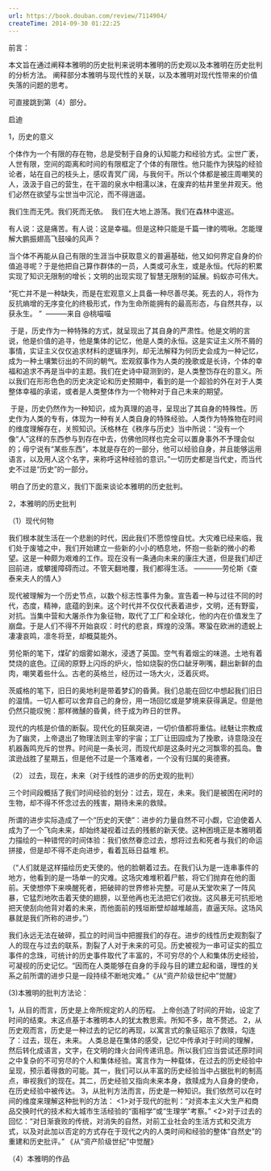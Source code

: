 ```yaml
---
url: https://book.douban.com/review/7114904/
createTime: 2014-09-30 01:22:25
---
```


前言：

本文旨在通过阐释本雅明的历史批判来说明本雅明的历史观以及本雅明在历史批判的分析方法。
阐释部分本雅明与现代性的关联，以及本雅明对现代性带来的价值失落的问题的思考。

可直接跳到第（4）部分。




启迪


1，历史的意义

个体作为一个有限的存在物，总是受制于自身的认知能力和经验方式。尘世广袤，人世有限，空间的距离和时间的有限框定了个体的有限性。他只能作为狭隘的经验论者，站在自己的枝头上，感叹青冥广阔，与我何干。所以个体都是被庄周嘲笑的人，汲汲于自己的营生，在干涸的泉水中相濡以沫，在废弃的枯井里坐井观天。他们必然在欲望与尘世当中沉沦，而不得逍遥。


我们生而无凭。我们死而无依。
 我们在大地上游荡。我们在森林中逡巡。


有人说：这是痛苦。有人说：这是幸福。但是这种只能是千篇一律的啁啾。怎能理解大鹏振翅高飞鼓噪的风声？

当个体不再能从自己有限的生涯当中获取意义的普遍基础，他又如何界定自身的价值追寻呢？于是他把自己算作群体的一员，人类或可永生，或是永恒。代际的积累实现了知识无限制的增长；文明的出现实现了智慧无限制的延展。蚂蚁亦可伟大。

“死亡并不是一种缺失，而是在宏观意义上具备一种尽善尽美。死去的人，将作为反抗熵增的无序变化的终极形式，作为生命所能拥有的最高形态，与自然共存，以获永生。 ”
 ———来自 @桃喵喵

 于是，历史作为一种特殊的方式，就呈现出了其自身的严肃性。他是文明的言说，他是价值的追寻，他是集体的记忆，他是人类的永恒。这是实证主义所不屑的事情，实证主义仅仅追求材料的逻辑序列，却无法解释为何历史会成为一种记忆，成为一种土壤繁衍出的不同的朝气。宏观叙事作为人类的挽歌或是长诗，个体的幸福和追求不再是当中的主题。我们在史诗中窥测到的，是人类整饬存在的意义。所以我们在形形色色的历史决定论和历史预期中，看到的是一个超验的外在对于人类整体幸福的承诺，或者是人类整体作为一个物种对于自己未来的期望。

 于是，历史仍然作为一种知识，成为真理的追寻，呈现出了其自身的特殊性。历史作为人类的专有，体现为一种有关人类自身的特殊经验。人类作为特殊物在时间的维度理解存在，关照知识。沃格林在《秩序与历史》当中所说：“没有一个像“人”这样的东西参与到存在中去，仿佛他同样也完全可以置身事外不予理会似的；毋宁说有“某些东西”，本就是存在的一部分，他可以经验自身，并且能够运用语言，以及用人这个名字，来称呼这种经验的意识。”一切历史都是当代史，而当代史不过是“历史”的一部分。

 明白了历史的意义，我们下面来谈论本雅明的历史批判。

2，本雅明的历史批判

（1）现代何物

我们根本就生活在一个悲剧的时代，因此我们不愿惊惶自忧。大灾难已经来临，我们处于废墟之中，我们开始建立一些新的小小的栖息地，怀抱一些新的微小的希望。这是一种颇为艰难的工作。现在没有一条通向未来的康庄大道，但是我们却迂回前进，或攀援障碍而过。不管天翻地覆，我们都得生活。
————劳伦斯《查泰来夫人的情人》


现代被理解为一个历史节点，以数个标志性事件为象。宣告着一种与过往不同的时代，态度，精神，底蕴的到来。这个时代并不仅仅代表着进步，文明，还有野蛮，对抗。当集中营和大屠杀作为象征物，取代了工厂和全球化，他的内在价值发生了崩盘。于是人们不得不开始哀叹：时代的悲哀，辉煌的没落。寒蛩在欧洲的遗蜕上凄凄哀鸣，凛冬将至，却概莫能外。

劳伦斯的笔下，煤矿的烟雾如潮水，浸透了英国。空气有着烟尘的味道。土地有着焚烧的底色。辽阔的原野上闪烁的炉火，恰如烧裂的伤口龇牙咧嘴，翻出新鲜的血肉，嘲笑着些什么。古老的英格兰，经历过一场大火，泛着灰烬。

茨威格的笔下，旧日的奥地利是带着梦幻的昏黄。我们总能在回忆中想起我们旧日的温情。一切人都可以舍弃自己的身份，用一场回忆或是梦境来获得满足。但是他仍然只能叹惋：那样微醺的昏黄，终于成为昨日的世界。

现代的内核是价值的断裂。现代化的狂飙突进，一切价值都将重估。祛魅让宗教成为了幽灵，上帝退出了物理法则主宰的宇宙；工厂让田园成为了挽歌，诗意隐没在机器轰鸣充斥的世界。时间是一条长河，而现代却是这条时光之河飘零的孤岛。鲁滨逊战胜了星期五，但是他不过是一个落难者，一个没有归属的奥德赛。

（2） 过去，现在，未来（对于线性的进步的历史观的批判）

三个时间段概括了我们时间经验的划分：过去，现在，未来。我们是被困在闲时的生物，却不得不怀念过去的残害，期待未来的救赎。

所谓的进步实际造成了一个“历史的天使”：进步的力量自然不可小觑，它迫使着人成为了一个飞向未来，却始终凝视着过去的残骸的新天使。这种困境正是本雅明着力描绘的一种错愕的时间体验：我们依然眷恋过去，想将过去和死者与我们的命运拼接，但是却不得不走向进步，看着瓦砾日益堆
积。




（“人们就是这样描绘历史天使的。他的脸朝着过去。在我们认为是一连串事件的地方，他看到的是一场单一的灾难。这场灾难堆积着尸骸，将它们抛弃在他的面前。天使想停下来唤醒死者，把破碎的世界修补完整。可是从天堂吹来了一阵风暴，它猛烈地吹击着天使的翅膀，以至他再也无法把它们收拢。这风暴无可抗拒地把天使刮向他背对着的未来，而他面前的残垣断壁却越堆越高，直逼天际。这场风暴就是我们所称的进步。”）

我们永远无法在破碎，孤立的时间当中把握我们的存在。进步的线性历史观割裂了人的现在与过去的联系，割裂了人对于未来的可见。历史被视为一串可证实的孤立事件的念珠，可统计的历史事件取代了丰富的，不可穷尽的个人和集体历史经验，可凝视的历史记忆。“因而在人类能够在自身的手段与目的建立起和谐，理性的关系之前所谓的进步只是一段持续不断地灾难。”《从“资产阶级世纪中”觉醒》

(3)本雅明的批判方法论：

1，从目的而言，历史是上帝所规定的人的历程。
上帝创造了时间的开始，设定了时间的结束。末这点基于本雅明本人的犹太教思索。所知不多，故不赘述。
2，从历史观而言，历史是一种过去的记忆的再现，以寓言式的象征昭示了救赎，勾连了：过去，现在，未来。
人类总是在集体的感受，记忆中传承对于时间的理解，然后转化成语言，文字，在文明的烽火台间传递讯息。所以我们应当尝试还原时间之中复杂的不可穷尽的个人和集体经验。寓言作为一种载体，在过去的历史经验中呈现，预示着得救的可能。其一，我们可以从丰富的历史经验当中占据批判的制高点，审视我们的现在。其二，历史经验又指向未来本身，救赎成为人自身的使命，在历史经验中被传达。
3，从批判方法而言，历史是一种知识。我们依然可以在时间的维度来理解这种批判的方法：
<1>对于现代的批判：“对资本主义大生产和商品交换时代的技术和大城市生活经验的“面相学”或“生理学”考察。”
<2>对于过去的回忆：“对日渐衰败的传统，对消失的自然，对前工业社会的生活方式和交流方式，以及对此加以否定的方式存在于现代之内的人类时间和经验的整体“自然史”的重建和历史批评。”
《从“资产阶级世纪”中觉醒》

（4）本雅明的作品